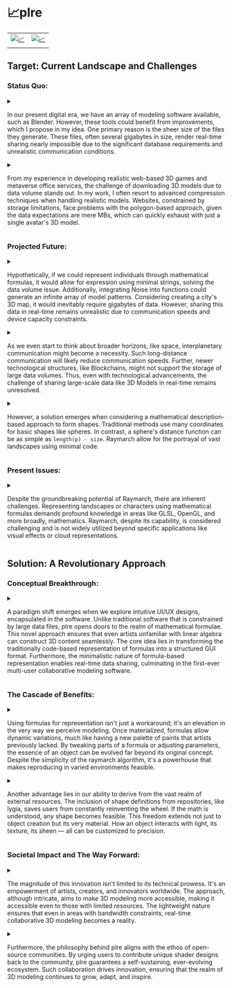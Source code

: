 # 📈plre

<table>
  <td>
    <a href="https://plre.tsei.jp">
      <img alt="📈" src="https://plre.tsei.jp/img/1_ui_5.gif" />
    </a>
  </td>
  <td>
    <a href="https://plre.tsei.jp">
      <img alt="📈" src="https://plre.tsei.jp/img/1_ui_6.gif"/>
    </a>
  </td>
</table>

## Target: Current Landscape and Challenges

### Status Quo:

<details>
<summary>

In our present digital era, we have an array of modeling software available, such as Blender.
However, these tools could benefit from improvements, which I propose in my idea.
One primary reason is the sheer size of the files they generate.
These files, often several gigabytes in size,
render real-time sharing nearly impossible due to the significant database requirements
and unrealistic communication conditions.

</summary>

現代のデジタル時代には、Blender のようなモデリングソフトウェアが多数利用できます。
しかし、これらのツールは改善の余地があり、私はそのためのアイディアを提案します。
主な理由の一つは、彼らが生成するファイルの非常に大きなサイズです。
これらのファイルは、しばしば数ギガバイトのサイズであり、
リアルタイムでの共有は、データベースの要件や非現実的な通信条件のため、ほぼ不可能です。

</details>

<details>
<summary>

From my experience in developing realistic web-based 3D games and metaverse office services,
the challenge of downloading 3D models due to data volume stands out.
In my work, I often resort to advanced compression techniques when handling realistic models.
Websites, constrained by storage limitations, face problems with the polygon-based approach,
given the data expectations are mere MBs, which can quickly exhaust with just a single avatar's 3D model.

</summary>

リアルなウェブベースの 3D ゲームやメタバースオフィスサービスを開発する私の経験から、
データ量のための 3D モデルのダウンロードの課題が際立っています。
私の仕事では、リアルなモデルを取り扱う際に、高度な圧縮技術に頼ることがよくあります。
ストレージの制限により制約を受けるウェブサイトは、
データの期待が単なる MB であり、単一のアバターの 3D モデルだけで迅速に枯渇する可能性があるため、
ポリゴンベースのアプローチに問題を抱えています。

</details>

### Projected Future:

<details>
<summary>

Hypothetically, if we could represent individuals through mathematical formulas,
it would allow for expression using minimal strings, solving the data volume issue.
Additionally, integrating Noise into functions could generate an infinite array of model patterns.
Considering creating a city's 3D map, it would inevitably require gigabytes of data.
However, sharing this data in real-time remains unrealistic due to communication speeds and device capacity constraints.

</summary>

もし私たちが数学の式を使って個体を表現できると仮定すると、最小限の文字列での表現が可能になり、データ量の問題が解決します
また、ノイズを関数に統合することで、無限のモデルパターンを生成することができます。
都市の 3D マップを作成すると考えると、必ず何ギガバイトものデータが必要になります。
しかし、このデータをリアルタイムで共有することは、通信速度やデバイスの容量制限のために現実的ではありません。

</details>

<details>
<summary>

As we even start to think about broader horizons,
like space, interplanetary communication might become a necessity.
Such long-distance communication will likely reduce communication speeds.
Further, newer technological structures, like Blockchains, might not support the storage of large data volumes.
Thus, even with technological advancements,
the challenge of sharing large-scale data like 3D Models in real-time remains unresolved.

</summary>

私たちが宇宙のような広い地平線について考え始めると、惑星間の通信が必要になるかもしれません。
このような長距離の通信は、通信速度を低下させる可能性があります。
さらに、ブロックチェーンのような新しい技術構造は、大量のデータの保存をサポートしないかもしれません。
したがって、技術的進歩があっても、リアルタイムでの 3D モデルのような大規模なデータの共有の課題は未解決のままです。

</details>

<details>
<summary>

However, a solution emerges when considering a mathematical description-based approach to form shapes.
Traditional methods use many coordinates for basic shapes like spheres.
In contrast, a sphere's distance function can be as simple as `length(p) - size`.
Raymarch allow for the portrayal of vast landscapes using minimal code.

</summary>

しかし、形を作るための数学的な記述に基づいたアプローチを考慮すると、解決策が浮かび上がってきます。
従来の方法は、球のような基本的な形に多くの座標を使用します。
対照的に、球の距離関数は `length(p) - size` という単純なものになることができます。
レイマーチは最小限のコードで広大な風景を描写することを可能にします。

</details>

### Present Issues:

<details>
<summary>

Despite the groundbreaking potential of Raymarch, there are inherent challenges.
Representing landscapes or characters using mathematical formulas
demands profound knowledge in areas like GLSL, OpenGL, and more broadly, mathematics.
Raymarch, despite its capability, is considered challenging and is not widely utilized
beyond specific applications like visual effects or cloud representations.

</summary>

Raymarch の革新的な可能性にも関わらず、固有の課題があります。
風景やキャラクターを数学の式を使って表現することは、GLSL や OpenGL、さらに広くは数学のような分野での深い知識を必要とします。
Raymarch は、その能力にも関わらず、難しく見られており、
視覚効果やクラウドの表現のような特定のアプリケーションを超えて広く利用されていません。

</details>

## Solution: A Revolutionary Approach

### Conceptual Breakthrough:

<details>
<summary>

A paradigm shift emerges when we explore intuitive UI/UX designs, encapsulated in the software.
Unlike traditional software that is constrained by large data files, plre opens doors to the realm of mathematical formulae.
This novel approach ensures that even artists unfamiliar with linear algebra can construct 3D content seamlessly.
The core idea lies in transforming the traditionally code-based representation of formulas into a structured GUI format.
Furthermore, the minimalistic nature of formula-based representation enables real-time data sharing,
culminating in the first-ever multi-user collaborative modeling software.

</summary>

ソフトウェアに組み込まれた直感的な UI/UX デザインを探求すると、新しいパラダイムが現れます。
伝統的なソフトウェアが大きなデータファイルに制約されているのとは対照的に、plre は数学の数式の領域への扉を開きます。
この新しいアプローチは、線形代数に慣れていないアーティストでも、3D コンテンツをシームレスに構築できることを保証します。
核となるアイディアは、伝統的にコードベースの数式の表現を構造化された GUI フォーマットに変換することにあります。
さらに、数式ベースの表現のミニマリスティックな性質により、リアルタイムのデータ共有が可能となり、
初めてのマルチユーザー協力モデリングソフトウェアに結実します。

</details>

### The Cascade of Benefits:

<details>
<summary>

Using formulas for representation isn't just a workaround;
it's an elevation in the very way we perceive modeling.
Once materialized, formulas allow dynamic variations,
much like having a new palette of paints that artists previously lacked.
By tweaking parts of a formula or adjusting parameters,
the essence of an object can be evolved far beyond its original concept.
Despite the simplicity of the raymarch algorithm,
it's a powerhouse that makes reproducing in varied environments feasible.

</summary>

数式を使用した表現は単なる回避策ではなく、モデリングをどのように認識するかの向上です。
一度具体化されると、数式はアーティストが以前に持っていなかった新しいパレットのペイントのように、
動的な変化を可能にします。数式の一部を微調整したり、パラメータを調整することで、
オブジェクトの本質を元の概念をはるかに超えて進化させることができます。
raymarch アルゴリズムのシンプルさにも関わらず、それはさまざまな環境での再現を実現可能にする強力なものです。

</details>

<details>
<summary>
  
Another advantage lies in our ability to derive from the vast realm of external resources.
The inclusion of shape definitions from repositories, like lygia, saves users from constantly reinventing the wheel.
If the math is understood, any shape becomes feasible.
This freedom extends not just to object creation but its very material.
How an object interacts with light, its texture, its sheen — all can be customized to precision.

</summary>

外部リソースの広大な領域から得ることができる別の利点があります。
lygiaのようなリポジトリからの形状定義を取り入れることで、ユーザーは常に同じことを繰り返し行う必要がなくなります。
数学が理解されれば、どんな形も実現可能になります。
この自由は、オブジェクトの作成だけでなく、その実質的な素材にも及びます。
オブジェクトが光とどのように相互作用するか、そのテクスチャ、その光沢 - すべてが精度を持ってカスタマイズできます。

</details>

### Societal Impact and The Way Forward:

<details>
<summary>

The magnitude of this innovation isn't limited to its technical prowess.
It's an empowerment of artists, creators, and innovators worldwide.
The approach, although intricate, aims to make 3D modeling more accessible,
making it accessible even to those with limited resources.
The lightweight nature ensures that even in areas with bandwidth constraints,
real-time collaborative 3D modeling becomes a reality.

</summary>

この革新の影響は、技術的な能力だけにとどまりません。
これは世界中のアーティスト、クリエイター、イノヴェーターたちを強化するものです。
この手法は複雑ではありますが、3D モデリングをよりアクセスしやすくすることを目指しており、
資源が限られている人々にも利用可能にしています。
軽量性により、帯域幅に制約のある地域でも、リアルタイムの協力的な 3D モデリングが実現可能となります。

</details>

<details>
<summary>

Furthermore, the philosophy behind plre aligns with the ethos of open-source communities.
By urging users to contribute unique shader designs back to the community,
plre guarantees a self-sustaining, ever-evolving ecosystem.
Such collaboration drives innovation, ensuring that the realm of 3D modeling continues to grow, adapt, and inspire.

</summary>

さらに、plre の背後にある哲学は、オープンソースコミュニティの精神と一致しています。
ユーザーにユニークなシェーダーデザインをコミュニティに還元するよう促すことで、
plre は自己持続的で常に進化するエコシステムを保証します。このような協力関係は革新を促進し、
3D モデリングの分野が成長し、適応し、触発し続けることを保証します。

</details>
